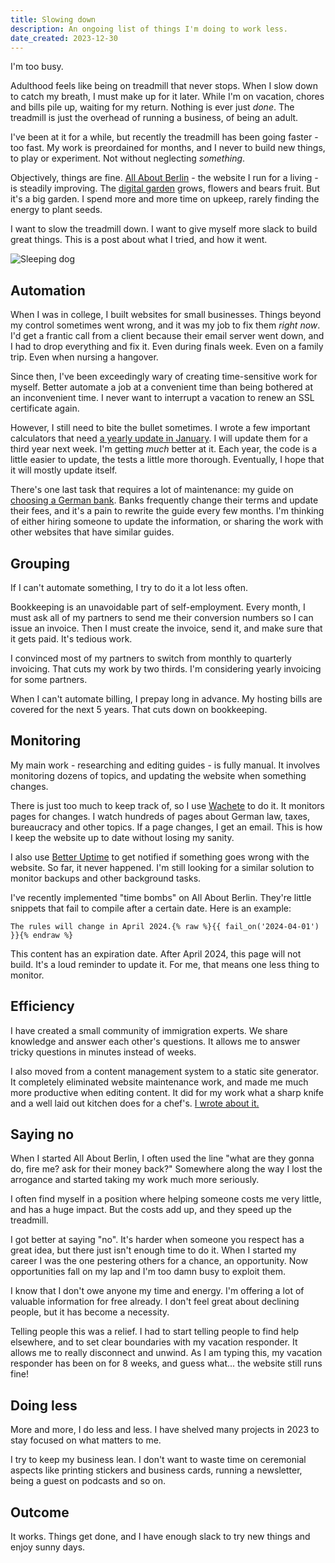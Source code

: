 ```yaml
---
title: Slowing down
description: An ongoing list of things I'm doing to work less.
date_created: 2023-12-30
---
```


I'm too busy.

Adulthood feels like being on treadmill that never stops. When I slow down to catch my breath, I must make up for it later. While I'm on vacation, chores and bills pile up, waiting for my return. Nothing is ever just *done*. The treadmill is just the overhead of running a business, of being an adult.

I've been at it for a while, but recently the treadmill has been going faster - too fast. My work is preordained for months, and I never to build new things, to play or experiment. Not without neglecting *something*.

Objectively, things are fine. [All About Berlin](/projects/all-about-berlin) - the website I run for a living - is steadily improving. The [digital garden](/blog/digital-gardening) grows, flowers and bears fruit. But it's a big garden. I spend more and more time on upkeep, rarely finding the energy to plant seeds.

I want to slow the treadmill down. I want to give myself more slack to build great things. This is a post about what I tried, and how it went.

![Sleeping dog](/images/illustrations/sleeping-dog.png)

## Automation

When I was in college, I built websites for small businesses. Things beyond my control sometimes went wrong, and it was my job to fix them *right now*. I'd get a frantic call from a client because their email server went down, and I had to drop everything and fix it. Even during finals week. Even on a family trip. Even when nursing a hangover.

Since then, I've been exceedingly wary of creating time-sensitive work for myself. Better automate a job at a convenient time than being bothered at an inconvenient time. I never want to interrupt a vacation to renew an SSL certificate again.

However, I still need to bite the bullet sometimes. I wrote a few important calculators that need [a yearly update in January](/blog/new-in-2024). I will update them for a third year next week. I'm getting *much* better at it. Each year, the code is a little easier to update, the tests a little more thorough. Eventually, I hope that it will mostly update itself.

There's one last task that requires a lot of maintenance: my guide on [choosing a German bank](https://allaboutberlin.com/guides/first-bank-account-in-germany). Banks frequently change their terms and update their fees, and it's a pain to rewrite the guide every few months. I'm thinking of either hiring someone to update the information, or sharing the work with other websites that have similar guides.

## Grouping

If I can't automate something, I try to do it a lot less often.

Bookkeeping is an unavoidable part of self-employment. Every month, I must ask all of my partners to send me their conversion numbers so I can issue an invoice. Then I must create the invoice, send it, and make sure that it gets paid. It's tedious work.

I convinced most of my partners to switch from monthly to quarterly invoicing. That cuts my work by two thirds. I'm considering yearly invoicing for some partners.

When I can't automate billing, I prepay long in advance. My hosting bills are covered for the next 5 years. That cuts down on bookkeeping.

## Monitoring

My main work - researching and editing guides - is fully manual. It involves monitoring dozens of topics, and updating the website when something changes. 

There is just too much to keep track of, so I use [Wachete](https://www.wachete.com/) to do it. It monitors pages for changes. I watch hundreds of pages about German law, taxes, bureaucracy and other topics. If a page changes, I get an email. This is how I keep the website up to date without losing my sanity.

I also use [Better Uptime](https://betterstack.com/uptime) to get notified if something goes wrong with the website. So far, it never happened. I'm still looking for a similar solution to monitor backups and other background tasks.

I've recently implemented "time bombs" on All About Berlin. They're little snippets that fail to compile after a certain date. Here is an example:

    The rules will change in April 2024.{% raw %}{{ fail_on('2024-04-01') }}{% endraw %}

This content has an expiration date. After April 2024, this page will not build. It's a loud reminder to update it. For me, that means one less thing to monitor.

## Efficiency

I have created a small community of immigration experts. We share knowledge and answer each other's questions. It allows me to answer tricky questions in minutes instead of weeks.

I also moved from a content management system to a static site generator. It completely eliminated website maintenance work, and made me much more productive when editing content. It did for my work what a sharp knife and a well laid out kitchen does for a chef's. [I wrote about it.](/projects/ursus)

## Saying no

When I started All About Berlin, I often used the line "what are they gonna do, fire me? ask for their money back?" Somewhere along the way I lost the arrogance and started taking my work much more seriously.

I often find myself in a position where helping someone costs me very little, and has a huge impact. But the costs add up, and they speed up the treadmill.

I got better at saying "no". It's harder when someone you respect has a great idea, but there just isn't enough time to do it. When I started my career I was the one pestering others for a chance, an opportunity. Now opportunities fall on my lap and I'm too damn busy to exploit them.

I know that I don't owe anyone my time and energy. I'm offering a lot of valuable information for free already. I don't feel great about declining people, but it has become a necessity.

Telling people this was a relief. I had to start telling people to find help elsewhere, and to set clear boundaries with my vacation responder. It allows me to really disconnect and unwind. As I am typing this, my vacation responder has been on for 8 weeks, and guess what... the website still runs fine!

## Doing less

More and more, I do less and less. I have shelved many projects in 2023 to stay focused on what matters to me.

I try to keep my business lean. I don't want to waste time on ceremonial aspects like printing stickers and business cards, running a newsletter, being a guest on podcasts and so on.

## Outcome

It works. Things get done, and I have enough slack to try new things and enjoy sunny days.
